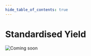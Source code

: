```yaml
---
hide_table_of_contents: true
---
```


# Standardised Yield

![Coming soon](/img/coming_soon.png "Coming soon")